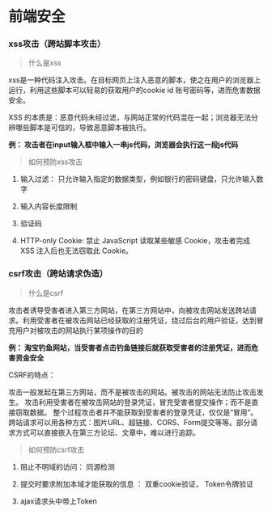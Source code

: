 # 前端安全

### xss攻击（跨站脚本攻击）

> 什么是xss

xss是一种代码注入攻击。在目标网页上注入恶意的脚本，使之在用户的浏览器上运行，利用这些脚本可以轻易的获取用户的cookie id 账号密码等，进而危害数据安全。

XSS 的本质是：恶意代码未经过滤，与网站正常的代码混在一起；浏览器无法分辨哪些脚本是可信的，导致恶意脚本被执行。	

**例： 攻击者在input输入框中输入一串js代码，浏览器会执行这一段js代码**

> 如何预防xss攻击

1. 输入过滤： 只允许输入指定的数据类型，例如银行的密码键盘，只允许输入数字

2. 输入内容长度限制

3. 验证码

4. HTTP-only Cookie: 禁止 JavaScript 读取某些敏感 Cookie，攻击者完成 XSS 注入后也无法窃取此 Cookie。

### csrf攻击（跨站请求伪造）

> 什么是csrf

攻击者诱导受害者进入第三方网站，在第三方网站中，向被攻击网站发送跨站请求。利用受害者在被攻击网站已经获取的注册凭证，绕过后台的用户验证，达到冒充用户对被攻击的网站执行某项操作的目的

**例： 淘宝钓鱼网站，当受害者点击钓鱼链接后就获取受害者的注册凭证，进而危害资金安全**

CSRF的特点：

攻击一般发起在第三方网站，而不是被攻击的网站。被攻击的网站无法防止攻击发生。
攻击利用受害者在被攻击网站的登录凭证，冒充受害者提交操作；而不是直接窃取数据。
整个过程攻击者并不能获取到受害者的登录凭证，仅仅是“冒用”。
跨站请求可以用各种方式：图片URL、超链接、CORS、Form提交等等。部分请求方式可以直接嵌入在第三方论坛、文章中，难以进行追踪。

> 如何预防csrf攻击

1. 阻止不明域的访问： 同源检测 

2. 提交时要求附加本域才能获取的信息 ： 双重cookie验证， Token令牌验证

3. ajax请求头中带上Token